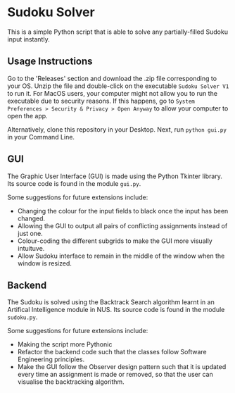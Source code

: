 # Sudoku Solver
This is a simple Python script that is able to solve any partially-filled Sudoku input instantly.

## Usage Instructions
Go to the 'Releases' section and download the .zip file corresponding to your OS. Unzip the file and double-click on the executable `Sudoku Solver V1` to run it.
For MacOS users, your computer might not allow you to run the executable due to security reasons. If this happens, go to `System Preferences > Security & Privacy > Open Anyway` to allow your computer to open the app.

Alternatively, clone this repository in your Desktop. Next, run `python gui.py` in your Command Line.

## GUI
The Graphic User Interface (GUI) is made using the Python Tkinter library. Its source code is found in the module `gui.py`.

Some suggestions for future extensions include:
- Changing the colour for the input fields to black once the input has been changed.
- Allowing the GUI to output all pairs of conflicting assignments instead of just one.
- Colour-coding the different subgrids to make the GUI more visually intuituve.
- Allow Sudoku interface to remain in the middle of the window when the window is resized.

## Backend
The Sudoku is solved using the Backtrack Search algorithm learnt in an Artifical Intelligence module in NUS. Its source code is found in the module `sudoku.py`.

Some suggestions for future extensions include:
- Making the script more Pythonic
- Refactor the backend code such that the classes follow Software Engineering principles.
- Make the GUI follow the Observer design pattern such that it is updated every time an assignment is made or removed, so that the user can visualise the backtracking algorithm.

